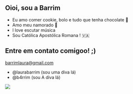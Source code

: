 ## Oioi, sou a Barrim 
- Eu amo comer cookie, bolo e tudo que tenha chocolate 🍫
- Amo meu namorado 💍
- I love escutar música
- Sou Católica Apostólica Romana ! 🇻🇦
## Entre em contato comigoo! ;)
barrimlaura@gmail.com
- @laurabarrim (sou uma diva lá)
- @b4rrim (sou A diva lá)

![](https://media1.tenor.com/m/aVgXUc1tlx8AAAAd/peanuts-snoopy.gif)
